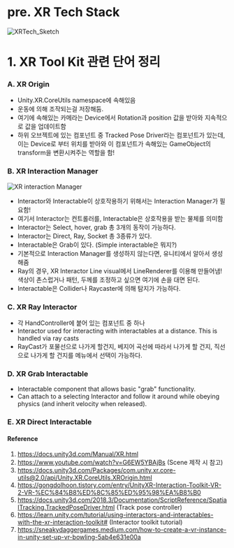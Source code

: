 # pre. XR Tech Stack
![XRTech_Sketch](https://user-images.githubusercontent.com/68228162/166428140-e1b2df90-2b19-48f4-8040-b0e6f06f9dfb.png)


# 1. XR Tool Kit 관련 단어 정리
### A. XR Origin 
- Unity.XR.CoreUtils namespace에 속해있음
- 운동에 의해 조작되는걸 저장해둠.
- 여기에 속해있는 카메라는 Device에서 Rotation과 position 값을 받아와 지속적으로 값을 업데이트함 
- 하위 오브젝트에 있는 컴포넌트 중 Tracked Pose Driver라는 컴포넌트가 있는데, 이는 Device로 부터 위치를 받아와
이 컴포넌트가 속해있는 GameObject의 transform을 변환시켜주는 역할을 함!

### B. XR Interaction Manager
![XR interaction Manager](https://user-images.githubusercontent.com/68228162/166638160-1e917f84-ec31-474d-8372-bf171a4aac44.jpg)

- Interactor와 Interactable이 상호작용하기 위해서는 Interaction Manager가 필요함!
- 여기서 Interactor는 컨트롤러를, Interactable은 상호작용을 받는 물체를 의미함
- Interactor는 Select, hover, grab 총 3개의 동작이 가능하다. 
- Interactor는 Direct, Ray, Socket 총 3종류가 있다.
- Interactable은 Grab이 있다. (Simple interactable은 뭐지?)
- 기본적으로 Interaction Manager를 생성하지 않는다면, 유니티에서 알아서 생성해줌 
- Ray의 경우, XR Interactor Line visual에서 LineRenderer를 이용해 만들어냄! 색상이 촌스럽거나 패턴, 두께를 조정하고 싶으면 여기에 손을 대면 된다. 
- Interactable은 Collider나 Raycaster에 의해 탐지가 가능하다. 


### C. XR Ray Interactor
- 각 HandController에 붙어 있는 컴포넌트 중 하나 
-  Interactor used for interacting with interactables at a distance. This is handled via ray casts
-  RayCast가 포물선으로 나가게 할건지, 베지어 곡선에 따라서 나가게 할 건지, 직선으로 나가게 할 건지를 메뉴에서 선택이 가능하다. 

### D. XR Grab Interactable
- Interactable component that allows basic "grab" functionality.
-  Can attach to a selecting Interactor and follow it around while obeying physics (and inherit velocity when released).

### E. XR Direct Interactable

#### Reference 
1. https://docs.unity3d.com/Manual/XR.html
2. https://www.youtube.com/watch?v=G6EW5YBAjBs (Scene 제작 시 참고)
3. https://docs.unity3d.com/Packages/com.unity.xr.core-utils@2.0/api/Unity.XR.CoreUtils.XROrigin.html
4. https://gongdolhoon.tistory.com/entry/UnityXR-Interaction-Toolkit-VR-2-VR-%EC%84%B8%ED%8C%85%ED%95%98%EA%B8%B0
5. https://docs.unity3d.com/2018.3/Documentation/ScriptReference/SpatialTracking.TrackedPoseDriver.html (Track pose controller)
6. https://learn.unity.com/tutorial/using-interactors-and-interactables-with-the-xr-interaction-toolkit# (Interactor toolkit tutorial)
7. https://sneakydaggergames.medium.com/how-to-create-a-vr-instance-in-unity-set-up-vr-bowling-5ab4e631e00a

